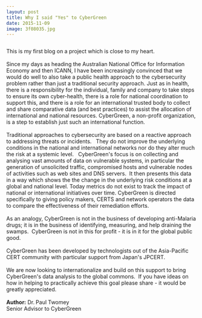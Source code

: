 ```yaml
---
layout: post
title: Why I said "Yes" to CyberGreen
date: 2015-11-09
image: 3f08035.jpg
---
```

<img src="{{site.media}}3f08035.jpg" alt=""/>


<p>This is my first blog on a project which is close to my heart.<br /><br />Since my days as heading the Australian National Office for Information Economy and then ICANN, I have been increasingly convinced that we would do well to also take a public health approach to the cybersecurity problem rather than just a traditional security approach. Just as in health, there is a responsibility for the individual, family and company to take steps to ensure its own cyber-health, there is a role for national coordination to support this, and there is a role for an international trusted body to collect and share comparative data (and best practices) to assist the allocation of international and national resources. CyberGreen, a non-profit organization, is a step to establish just such an international function.<br /><br />Traditional approaches to cybersecurity are based on a reactive approach to addressing threats or incidents. &nbsp;&nbsp;They do not improve the underlying conditions in the national and international networks nor do they alter much the risk at a systemic level. &nbsp;&nbsp;CyberGreen's focus is on collecting and analysing vast amounts of data on vulnerable systems, in particular the generation of unsolicited traffic, compromised hosts and vulnerable nodes of activities such as web sites and DNS servers. &nbsp;It then presents this data in a way which shows the the change in the underlying risk conditions at a global and national level. Today metrics do not exist to track the impact of national or international initiatives over time. CyberGreen is directed specifically to giving policy makers, CERTS and network operators the data to compare the effectiveness of their remediation efforts.<br /><br />As an analogy, CyberGreen is not in the business of developing anti-Malaria drugs; it is in the business of identifying, measuring, and help draining the swamps. &nbsp;CyberGreen is not in this for profit - it is in it for the global public good.<br /><br />CyberGreen has been developed by technologists out of the Asia-Pacific CERT community with particular support from Japan's JPCERT.<br /><br />We are now looking to internationalize and build on this support to bring CyberGreen's data analysis to the global commons. &nbsp;If you have ideas on how in helping to practically achieve this goal please share - it would be greatly appreciated.<br /><br /><strong>Author:</strong> Dr.<strong>&nbsp;</strong>Paul Twomey<br />Senior Advisor to CyberGreen</p>
